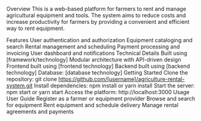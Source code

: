 Overview
This is a web-based platform for farmers to rent and manage agricultural equipment and tools. The system aims to reduce costs and increase productivity for farmers by providing a convenient and efficient way to rent equipment.

Features
User authentication and authorization
Equipment cataloging and search
Rental management and scheduling
Payment processing and invoicing
User dashboard and notifications
Technical Details
Built using [framework/technology]
Modular architecture with API-driven design
Frontend built using [frontend technology]
Backend built using [backend technology]
Database: [database technology]
Getting Started
Clone the repository: git clone https://github.com/[username]/agriculture-rental-system.git
Install dependencies: npm install or yarn install
Start the server: npm start or yarn start
Access the platform: http://localhost:3000
Usage
User Guide
Register as a farmer or equipment provider
Browse and search for equipment
Rent equipment and schedule delivery
Manage rental agreements and payments
